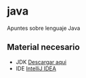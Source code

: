 # java
Apuntes sobre lenguaje Java

## Material necesario
- JDK [Descargar aqui](https://www.oracle.com/java/technologies/downloads/)
- IDE [IntelliJ IDEA](https://www.jetbrains.com/es-es/idea/download/)
